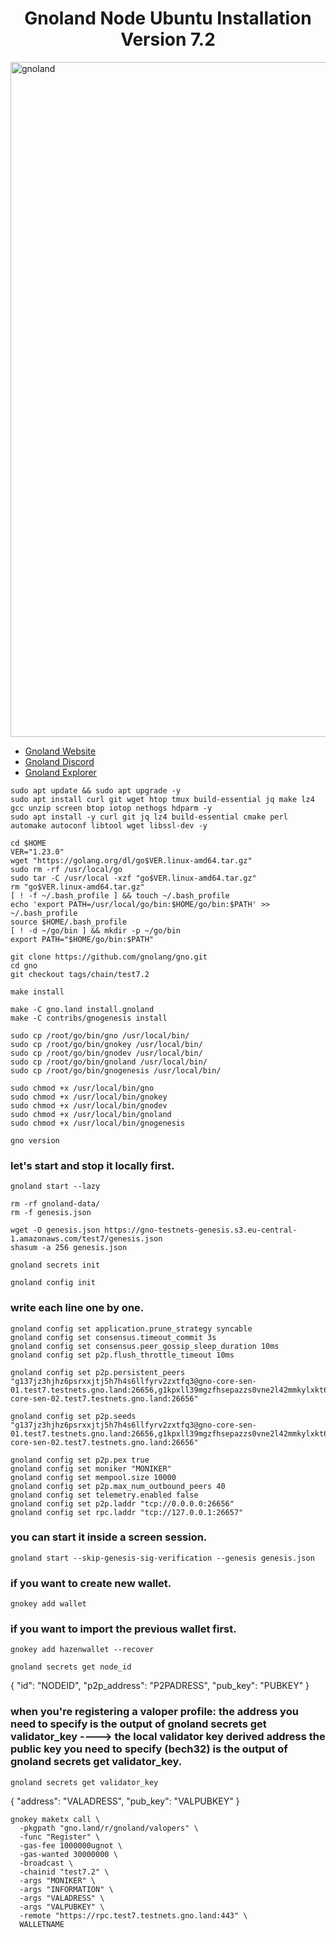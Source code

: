 <h1 align="center"> Gnoland Node Ubuntu Installation Version 7.2 </h1>

<img width="1920" height="1080" alt="gnoland" src="https://github.com/user-attachments/assets/fcb92812-05a8-46f5-933a-66393fff96c2" />

* [Gnoland Website](https://gno.land/)<br>
* [Gnoland Discord](https://discord.com/invite/S8nKUqwkPn)<br>
* [Gnoland Explorer](https://gnoscan.io/?type=custom&rpcUrl=https://rpc.test7.testnets.gno.land/&indexerUrl=)<br>



```
sudo apt update && sudo apt upgrade -y
sudo apt install curl git wget htop tmux build-essential jq make lz4 gcc unzip screen btop iotop nethogs hdparm -y
sudo apt install -y curl git jq lz4 build-essential cmake perl automake autoconf libtool wget libssl-dev -y
```

```
cd $HOME
VER="1.23.0"
wget "https://golang.org/dl/go$VER.linux-amd64.tar.gz"
sudo rm -rf /usr/local/go
sudo tar -C /usr/local -xzf "go$VER.linux-amd64.tar.gz"
rm "go$VER.linux-amd64.tar.gz"
[ ! -f ~/.bash_profile ] && touch ~/.bash_profile
echo 'export PATH=/usr/local/go/bin:$HOME/go/bin:$PATH' >> ~/.bash_profile
source $HOME/.bash_profile
[ ! -d ~/go/bin ] && mkdir -p ~/go/bin
export PATH="$HOME/go/bin:$PATH"
```

```
git clone https://github.com/gnolang/gno.git
cd gno
git checkout tags/chain/test7.2
```

```
make install
```

```
make -C gno.land install.gnoland
make -C contribs/gnogenesis install
```

```
sudo cp /root/go/bin/gno /usr/local/bin/
sudo cp /root/go/bin/gnokey /usr/local/bin/
sudo cp /root/go/bin/gnodev /usr/local/bin/
sudo cp /root/go/bin/gnoland /usr/local/bin/
sudo cp /root/go/bin/gnogenesis /usr/local/bin/
```

```
sudo chmod +x /usr/local/bin/gno
sudo chmod +x /usr/local/bin/gnokey
sudo chmod +x /usr/local/bin/gnodev
sudo chmod +x /usr/local/bin/gnoland
sudo chmod +x /usr/local/bin/gnogenesis
```

```
gno version
```

### let's start and stop it locally first. 
```
gnoland start --lazy
```

```
rm -rf gnoland-data/
rm -f genesis.json
```

```
wget -O genesis.json https://gno-testnets-genesis.s3.eu-central-1.amazonaws.com/test7/genesis.json
shasum -a 256 genesis.json
```

```
gnoland secrets init
```

```
gnoland config init
```

### write each line one by one.

```
gnoland config set application.prune_strategy syncable
gnoland config set consensus.timeout_commit 3s
gnoland config set consensus.peer_gossip_sleep_duration 10ms
gnoland config set p2p.flush_throttle_timeout 10ms

gnoland config set p2p.persistent_peers "g137jz3hjhz6psrxxjtj5h7h4s6llfyrv2zxtfq3@gno-core-sen-01.test7.testnets.gno.land:26656,g1kpxll39mgzfhsepazzs0vne2l42mmkylxkt6un@gno-core-sen-02.test7.testnets.gno.land:26656"

gnoland config set p2p.seeds "g137jz3hjhz6psrxxjtj5h7h4s6llfyrv2zxtfq3@gno-core-sen-01.test7.testnets.gno.land:26656,g1kpxll39mgzfhsepazzs0vne2l42mmkylxkt6un@gno-core-sen-02.test7.testnets.gno.land:26656"

gnoland config set p2p.pex true
gnoland config set moniker "MONIKER"
gnoland config set mempool.size 10000
gnoland config set p2p.max_num_outbound_peers 40
gnoland config set telemetry.enabled false
gnoland config set p2p.laddr "tcp://0.0.0.0:26656"
gnoland config set rpc.laddr "tcp://127.0.0.1:26657"
```

### you can start it inside a screen session.
```
gnoland start --skip-genesis-sig-verification --genesis genesis.json
```

### if you want to create new wallet.
```
gnokey add wallet
```


### if you want to import the previous wallet first.
```
gnokey add hazenwallet --recover
```

```
gnoland secrets get node_id
```
{
    "id": "NODEID",
    "p2p_address": "P2PADRESS",
    "pub_key": "PUBKEY"
}

### when you're registering a valoper profile: the address you need to specify is the output of gnoland secrets get validator_key ----> the local validator key derived address the public key you need to specify (bech32) is the output of gnoland secrets get validator_key.

```
gnoland secrets get validator_key
```

{
    "address": "VALADRESS",
    "pub_key": "VALPUBKEY"
}


```
gnokey maketx call \
  -pkgpath "gno.land/r/gnoland/valopers" \
  -func "Register" \
  -gas-fee 1000000ugnot \
  -gas-wanted 30000000 \
  -broadcast \
  -chainid "test7.2" \
  -args "MONIKER" \
  -args "INFORMATION" \
  -args "VALADRESS" \
  -args "VALPUBKEY" \
  -remote "https://rpc.test7.testnets.gno.land:443" \
  WALLETNAME
```


